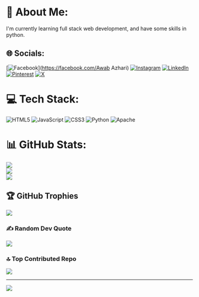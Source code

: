 # 💫 About Me:
I'm currently learning full stack web development, and have some skills in python. 


## 🌐 Socials:
[![Facebook](https://img.shields.io/badge/Facebook-%231877F2.svg?logo=Facebook&logoColor=white)](https://facebook.com/Awab Azhari) [![Instagram](https://img.shields.io/badge/Instagram-%23E4405F.svg?logo=Instagram&logoColor=white)](https://instagram.com/mr_awab_01) [![LinkedIn](https://img.shields.io/badge/LinkedIn-%230077B5.svg?logo=linkedin&logoColor=white)](https://linkedin.com/in/awab-azhari) [![Pinterest](https://img.shields.io/badge/Pinterest-%23E60023.svg?logo=Pinterest&logoColor=white)](https://pinterest.com/mr_awab) [![X](https://img.shields.io/badge/X-black.svg?logo=X&logoColor=white)](https://x.com/awabazhrii) 

# 💻 Tech Stack:
![HTML5](https://img.shields.io/badge/html5-%23E34F26.svg?style=for-the-badge&logo=html5&logoColor=white) ![JavaScript](https://img.shields.io/badge/javascript-%23323330.svg?style=for-the-badge&logo=javascript&logoColor=%23F7DF1E) ![CSS3](https://img.shields.io/badge/css3-%231572B6.svg?style=for-the-badge&logo=css3&logoColor=white) ![Python](https://img.shields.io/badge/python-3670A0?style=for-the-badge&logo=python&logoColor=ffdd54) ![Apache](https://img.shields.io/badge/apache-%23D42029.svg?style=for-the-badge&logo=apache&logoColor=white)
# 📊 GitHub Stats:
![](https://github-readme-stats.vercel.app/api?username=mrawab&theme=dark&hide_border=false&include_all_commits=true&count_private=true)<br/>
![](https://github-readme-streak-stats.herokuapp.com/?user=mrawab&theme=dark&hide_border=false)<br/>
![](https://github-readme-stats.vercel.app/api/top-langs/?username=mrawab&theme=dark&hide_border=false&include_all_commits=true&count_private=true&layout=compact)

## 🏆 GitHub Trophies
![](https://github-profile-trophy.vercel.app/?username=mrawab&theme=radical&no-frame=false&no-bg=false&margin-w=4)

### ✍️ Random Dev Quote
![](https://quotes-github-readme.vercel.app/api?type=horizontal&theme=radical)

### 🔝 Top Contributed Repo
![](https://github-contributor-stats.vercel.app/api?username=mrawab&limit=5&theme=dark&combine_all_yearly_contributions=true)

---
[![](https://visitcount.itsvg.in/api?id=mrawab&icon=0&color=0)](https://visitcount.itsvg.in)

<!-- Proudly created with GPRM ( https://gprm.itsvg.in ) -->
